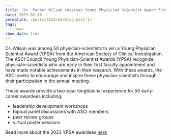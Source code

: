 ```yaml
---
title: 'Dr. Parker Wilson receives Young Physician Scientist Award from ASCI'
date: 2023-02-16
permalink: /posts/2023/02/blog-post-1/
tags:
  - news
show_date: true 
---
```


Dr. Wilson was among 50 physician-scientists to win a Young Physician Scientist Award (YPSA) from the American Society of Clinical Investigation. The ASCI Council Young Physician-Scientist Awards (YPSA) recognize physician-scientists who are early in their first faculty appointment and have made notable achievements in their research. With these awards, the ASCI seeks to encourage and inspire these physician-scientists through their participation in the annual meeting.

These awards provide a two-year longitudinal experience for 50 early-career awardees including:
- leadership development workshops
- topical panel discussions with ASCI members
- peer review groups
- virtual poster sessions

Read more about the 2023 YPSA awardees [here](https://the-asci.org/controllers/asci/DirectoryController.php?action=byRecognition&year=2023&recognition=EarlyCareerYpsa)
